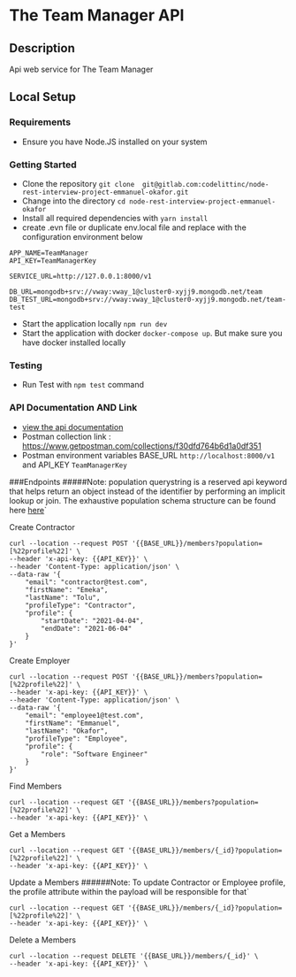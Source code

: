 # The Team Manager API

## Description
Api web service for The Team Manager

## Local Setup

### Requirements

- Ensure you have Node.JS installed on your system

### Getting Started
- Clone the repository `git clone  git@gitlab.com:codelittinc/node-rest-interview-project-emmanuel-okafor.git`
- Change into the directory `cd node-rest-interview-project-emmanuel-okafor`
- Install all required dependencies with `yarn install`
- create .evn file or duplicate env.local file and replace with the configuration environment below
```
APP_NAME=TeamManager
API_KEY=TeamManagerKey

SERVICE_URL=http://127.0.0.1:8000/v1

DB_URL=mongodb+srv://vway:vway_1@cluster0-xyjj9.mongodb.net/team
DB_TEST_URL=mongodb+srv://vway:vway_1@cluster0-xyjj9.mongodb.net/team-test

```

- Start the application locally `npm run dev`
- Start the application with docker `docker-compose up`. But make sure you have docker installed locally

### Testing
- Run Test with `npm test` command

### API Documentation AND Link
- [view the api documentation](https://documenter.getpostman.com/view/171959/Tz5p7ySE)
- Postman collection link : https://www.getpostman.com/collections/f30dfd764b6d1a0df351
- Postman environment variables BASE_URL `http://localhost:8000/v1` and API_KEY `TeamManagerKey`

###Endpoints
#####Note: population querystring is a reserved api keyword that helps 
return an object instead of the identifier by performing an implicit lookup or join.
The exhaustive population schema structure can be found here [here](https://mongoosejs.com/docs/populate.html)`

Create Contractor
```
curl --location --request POST '{{BASE_URL}}/members?population=[%22profile%22]' \
--header 'x-api-key: {{API_KEY}}' \
--header 'Content-Type: application/json' \
--data-raw '{
	"email": "contractor@test.com",
	"firstName": "Emeka",
	"lastName": "Tolu",
	"profileType": "Contractor",
	"profile": {
		"startDate": "2021-04-04",
		"endDate": "2021-06-04"
	}
}'

```


Create Employer 
```
curl --location --request POST '{{BASE_URL}}/members?population=[%22profile%22]' \
--header 'x-api-key: {{API_KEY}}' \
--header 'Content-Type: application/json' \
--data-raw '{
	"email": "employee1@test.com",
	"firstName": "Emmanuel",
	"lastName": "Okafor",
	"profileType": "Employee",
	"profile": {
		"role": "Software Engineer"
	}
}'

```

Find Members

```
curl --location --request GET '{{BASE_URL}}/members?population=[%22profile%22]' \
--header 'x-api-key: {{API_KEY}}' \
```


Get a Members

```
curl --location --request GET '{{BASE_URL}}/members/{_id}?population=[%22profile%22]' \
--header 'x-api-key: {{API_KEY}}' \

```


Update a Members 
######Note: To update Contractor or Employee profile, 
the profile attribute within the payload will be responsible for that`

```
curl --location --request GET '{{BASE_URL}}/members/{_id}?population=[%22profile%22]' \
--header 'x-api-key: {{API_KEY}}' \

```

Delete a Members

```
curl --location --request DELETE '{{BASE_URL}}/members/{_id}' \
--header 'x-api-key: {{API_KEY}}' \
```
